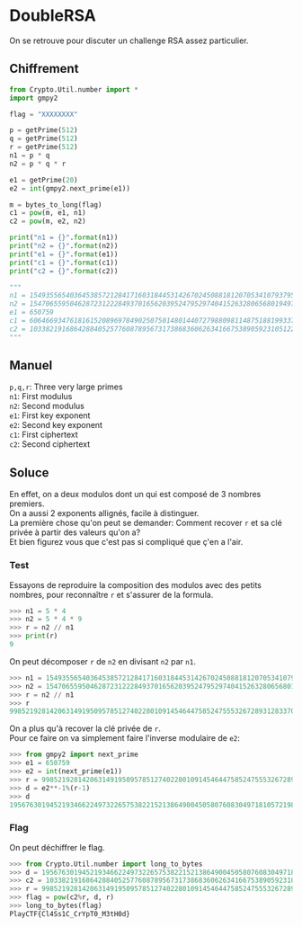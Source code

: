 # DoubleRSA
On se retrouve pour discuter un challenge RSA assez particulier.
## Chiffrement
```py
from Crypto.Util.number import *
import gmpy2

flag = "XXXXXXXX"

p = getPrime(512)
q = getPrime(512)
r = getPrime(512)
n1 = p * q
n2 = p * q * r

e1 = getPrime(20)
e2 = int(gmpy2.next_prime(e1))

m = bytes_to_long(flag)
c1 = pow(m, e1, n1)
c2 = pow(m, e2, n2)

print("n1 = {}".format(n1))
print("n2 = {}".format(n2))
print("e1 = {}".format(e1))
print("c1 = {}".format(c1))
print("c2 = {}".format(c2))

"""
n1 = 154935565403645385721284171603184453142670245088181207053410793795106461397612583512380166397225422847494826531450774742551645956962389910358184436862682282246827141646775401052637574142707206015370634903977975983406238952485342823071915176992003895698440907211930889860062847100847368718308879607755780566671
n2 = 1547065595046287231222849370165620395247952974041526328065680194977932152638377271582389978235991816932552754512430114535293810382643386407557754039452917684442506460545446175177440740669282644427762822791495694747715075106206795255985503206131281937023827796976496377661801118129564774626293720203160482334165894311689158006726240034600702778424343751200686210379405029286656771861681691238856769453909401838766947392548275306125960286228437273743154506313483033
e1 = 650759
c1 = 60646693476181615208969784902507501480144072798809811487518819933745699048772562669352286768329123406759094534836136640006440458000736152168558853670124686784510997573760492611561620377358642944325457496377248050342354655057861500429907688003995830208686937093892589026743626582601301867364160369366141430651
c2 = 1033821916864288405257760878956731738683606263416675389059231051221272529939579306028448602350916716271333172356515815315550354591279219800724167479456674588576772141330447965531348639758031656868611255841879238527614860482508464163835552645371288193717094167203497742596211387333865395973528821238352848778497063120938963049283260291084316482234552166859165582435308100737661878880118941729864571903058627936286399502495427580524917209678524311900619126875756054
"""
```
## Manuel
```p,q,r```: Three very large primes<br/>
```n1```: First modulus<br/>
```n2```: Second modulus<br/>
```e1```: First key exponent<br/>
```e2```: Second key exponent<br/>
```c1```: First ciphertext<br/>
```c2```: Second ciphertext<br/>
## Soluce
En effet, on a deux modulos dont un qui est composé de 3 nombres premiers.<br/>
On a aussi 2 exponents allignés, facile à distinguer.<br/>
La première chose qu'on peut se demander: Comment recover ```r``` et sa clé privée à partir des valeurs qu'on a?<br/>
Et bien figurez vous que c'est pas si compliqué que ç'en a l'air.<br/>
### Test
Essayons de reproduire la composition des modulos avec des petits nombres, pour reconnaître ```r``` et s'assurer de la formula.<br/>
```py
>>> n1 = 5 * 4
>>> n2 = 5 * 4 * 9
>>> r = n2 // n1
>>> print(r)
9
```
On peut décomposer ```r``` de ```n2``` en divisant ```n2``` par ```n1```.<br/>
```py
>>> n1 = 154935565403645385721284171603184453142670245088181207053410793795106461397612583512380166397225422847494826531450774742551645956962389910358184436862682282246827141646775401052637574142707206015370634903977975983406238952485342823071915176992003895698440907211930889860062847100847368718308879607755780566671
>>> n2 = 1547065595046287231222849370165620395247952974041526328065680194977932152638377271582389978235991816932552754512430114535293810382643386407557754039452917684442506460545446175177440740669282644427762822791495694747715075106206795255985503206131281937023827796976496377661801118129564774626293720203160482334165894311689158006726240034600702778424343751200686210379405029286656771861681691238856769453909401838766947392548275306125960286228437273743154506313483033
>>> r = n2 // n1
>>> r
9985219281420631491950957851274022801091454644758524755532672893128337056039820257283811157323428103614562402318170808820186779244337280644056842166257623
```
On a plus qu'à recover la clé privée de ```r```.<br/>
Pour ce faire on va simplement faire l'inverse modulaire de ```e2```:<br/>
```py
>>> from gmpy2 import next_prime
>>> e1 = 650759
>>> e2 = int(next_prime(e1))
>>> r = 9985219281420631491950957851274022801091454644758524755532672893128337056039820257283811157323428103614562402318170808820186779244337280644056842166257623
>>> d = e2**-1%(r-1)
>>> d
1956763019452193466224973226575382215213864900450580760830497181057219839150763733460721502148999119138446064654196192974704936830407170049672056117278595
```
### Flag
On peut déchiffrer le flag.<br/>
```py
>>> from Crypto.Util.number import long_to_bytes
>>> d = 1956763019452193466224973226575382215213864900450580760830497181057219839150763733460721502148999119138446064654196192974704936830407170049672056117278595
>>> c2 = 1033821916864288405257760878956731738683606263416675389059231051221272529939579306028448602350916716271333172356515815315550354591279219800724167479456674588576772141330447965531348639758031656868611255841879238527614860482508464163835552645371288193717094167203497742596211387333865395973528821238352848778497063120938963049283260291084316482234552166859165582435308100737661878880118941729864571903058627936286399502495427580524917209678524311900619126875756054
>>> r = 9985219281420631491950957851274022801091454644758524755532672893128337056039820257283811157323428103614562402318170808820186779244337280644056842166257623
>>> flag = pow(c2%r, d, r)
>>> long_to_bytes(flag)
PlayCTF{Cl4Ss1C_CrYpT0_M3tH0d}
```
